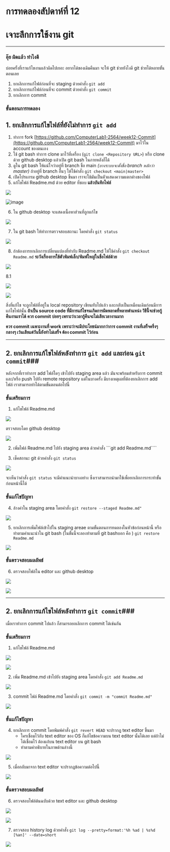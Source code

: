 # การทดลองสัปดาห์ที่ 12 #
# เจาะลึกการใช้งาน git #


---
### อุ๊ย ผิดแล้ว ทำไงดี ###

บ่อยครั้งที่เราแก้ไขงานแล้วผิดไปเยอะ อยากได้ของเดิมคืนมา จะให้ git ช่วยยังไงดี
git ช่วยได้หลายขั้นตอนเลย
1. ยกเลิกการแก้ไฟล์ก่อนที่จะ staging ด้วยคำสั่ง ```git add``` 
2. ยกเลิกการแก้ไฟล์ก่อนที่จะ commit ด้วยคำสั่ง ```git commit```
3. ยกเลิกการ commit

### ขั้นตอนการทดลอง ###

## 1. ยกเลิกการแก้ไขไฟล์ที่ยังไม่ทำการ ```git add``` ###


1. ทำการ fork  [https://github.com/ComputerLab1-2564/week12-Commit](https://github.com/ComputerLab1-2564/week12-Commit)  มาไว้ใน account ของตนเอง
2. ใช้ git bash ทำการ clone มาไว้ที่เครื่อง (```git clone <Repository URL>```) หรือ clone ด้วย github desktop แล้วเปิด git bash ในภายหลังก็ได้
3. ดูใน git bash ให้แน่ใจว่าอยู่ที่ branch ชื่อ main *(บางระบบจะตั้งชื่อ branch หลักว่า master)*  ถ้าอยู่ที่ branch อื่่นๆ ให้ใช้คำสั่ง ```git checkout <main|master>```
4. เปิดโปรแกรม github desktop ขึ้นมา เราจะใช้มันเป็นตัวแสดงความแตกต่างของไฟล์ 
5. แก้ไขไฟล์ Readme.md ด้วย editor ที่ชอบ **แล้วบันทึกไฟล์**

![](./images/Lab12-fig6.png)

![image](https://user-images.githubusercontent.com/92082676/145682114-8452abf3-11e4-4f24-86a1-31c41b07b405.png)

6. ใน github desktop จะแสดงเนื้อหาส่วนที่ถูกแก้ไข

![](./images/Lab12-fig7.png)

7. ใน git bash ให้ทำการตรวจสอบสถานะ โดยคำสั่ง ```git status```

![](./images/Lab12-fig8.png)

8. ถ้าต้องการยกเลิกการเปลี่ยนแปลงที่ทำกับ Readme.md ให้ใช้คำสั่ง ```git checkout Readme.md``` **ระวังเรื่องการใช้ตัวพิมพ์เล็ก/พิมพ์ใหญ่ในชื่อไฟล์ด้วย**

![](./images/Lab12-fig9.png)

8.1 

![](./images/Lab12-fig10.png)


![](./images/Lab12-fig11.png)


สิ่งที่แก้ไข จะถูกไฟล์ที่อยู่ใน local repository เขียนทับไปแล้ว และกลับเป็นเหมือนเดิมก่อนมีการแก่ไขไฟล์นั้น
**ถ้าเป็น source code ที่มีการแก้ไขจนเกิดการผิดพลาดที่หลายตำแหน่ง วิธีนี้จะช่วยกู้คืนงานเราได้**
**ควร commit บ่อยๆ เพราะว่าเวลากู้คืนจะไม่เสียเวลางานมาก**

**ควร commit เฉพาะงานที่ work เพราะว่าจะมีประโยชน์มากกว่าการ commit งานที่เสร็จครึ่งๆ กลางๆ เว้นเสียแต่วันนี้ยังทำไม่เสร็จ ต้อง commit ไว้ก่อน**


---
## 2. ยกเลิกการแก้ไขไฟล์หลังทำการ ```git add``` และก่อน ```git commit```###

หลังจากที่เราทำการ add ไฟล์ใดๆ เข้าไปยัง staging area แล้ว มันจะพร้อมสำหรับการ commit และ/หรือ push ไปยัง remote repository
แต่ในบางครั้ง มีบางเหตุผลที่ต้องยกเลิกการ add ไฟล์ เราสามารถทำได้ตามขั้นตอนต่อไปนี้
### ขั้นเตรียมการ ###
1. แก้ไขไฟล์ Readme.md

![](./images/Lab12-fig12.png)


ตรวจสอบโดย github desktop

![](./images/Lab12-fig13.png)


2. เพิ่มไฟล์ Readme.md ไปยัง staging area ด้วยคำสั่ง ```git add Readme.md````

3. เช็คสถานะ git ด้วยคำสั่ง ```git status```

![](./images/Lab12-fig14.png)

จะเห็นว่าคำสั่ง ```git status``` จะมีคำแนะนำบางอย่าง ซึ่งเราสามารถนำมาใช้เพื่อยกเลิกการกระทำขั้นก่อนหน้านี้ได้
### ขั้นแก้ไขปัญหา ###

4. ล้างค่าใน staging area โดยคำสั่ง ```git restore --staged Readme.md"```

![](./images/Lab12-fig15.png)

5. ยกเลิกการเพิ่มไฟล์เข้าไปใน staging areae ตามขั้นตอนการทดลองในหัวข้อก่อนหน้านี้ หรือทำตามคำแนะนำใน git bash 
(ในขั้นนี้จะลองทำตามที่ git bashบอก คือ ) ```git restore Readme.md```

![](./images/Lab12-fig16.png)


### ขั้นตรวจสอบผลลัพธ์ ###

6. ตรวจสอบไฟล์ใน editor และ github desktop

![](./images/Lab12-fig17.png)



![](./images/Lab12-fig18.png)

---
## 2. ยกเลิกการแก้ไขไฟล์หลังทำการ ```git commit```###

เมื่อเราทำการ commit ไปแล้ว ก็สามารถยกเลิกการ commit ได้เช่นกัน

### ขั้นเตรียมการ ###
1. แก้ไขไฟล์ Readme.md

![](./images/Lab12-fig19.png)

![](./images/Lab12-fig20.png)


2. เพิ่ม Readme.md เข้าไปยัง staging area โดยคำสั่ง ```git add Readme.md```
   
![](./images/Lab12-fig21.png)


3. commit ไฟล์ Readme.md โดยคำสั่ง ```git commit -m "commit Readme.md"```

![](./images/Lab12-fig22.png)
 

### ขั้นแก้ไขปัญหา ###

4. ยกเลิกการ commit โดยพิมพ์คำสั่ง ```git revert HEAD```
จะปรากฏ text editor ขึ้นมา 
   * ใครเชื่อมไว้กับ text editor ของ OS ก็แก้ไขข้อความบน text editor นั้นได้เลย แต่ถ้าไม่ได้เชื่อมไว้ ต้องแก้บน text editor บน git bash
   * ทำตามคำอธิบายในภาพด้านล่างนี้

![](./images/Lab12-fig23.png)

5. เมื่อกลับมาจาก text editor จะปรากฏข้อความต่อไปนี้


![](./images/Lab12-fig24.png)


### ขั้นตรวจสอบผลลัพธ์ ###
6. ตรวจสอบไฟล์ต้นฉบับด้วย text editor และ github desktop

![](./images/Lab12-fig25.png)

![](./images/Lab12-fig26.png)

7. ตรวจสอบ history log ด้วยคำสั่ง ```git log --pretty=format:'%h %ad | %s%d [%an]' --date=short```


![](./images/Lab12-fig27.png)

